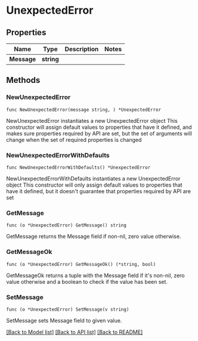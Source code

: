 # UnexpectedError

## Properties

Name | Type | Description | Notes
------------ | ------------- | ------------- | -------------
**Message** | **string** |  | 

## Methods

### NewUnexpectedError

`func NewUnexpectedError(message string, ) *UnexpectedError`

NewUnexpectedError instantiates a new UnexpectedError object
This constructor will assign default values to properties that have it defined,
and makes sure properties required by API are set, but the set of arguments
will change when the set of required properties is changed

### NewUnexpectedErrorWithDefaults

`func NewUnexpectedErrorWithDefaults() *UnexpectedError`

NewUnexpectedErrorWithDefaults instantiates a new UnexpectedError object
This constructor will only assign default values to properties that have it defined,
but it doesn't guarantee that properties required by API are set

### GetMessage

`func (o *UnexpectedError) GetMessage() string`

GetMessage returns the Message field if non-nil, zero value otherwise.

### GetMessageOk

`func (o *UnexpectedError) GetMessageOk() (*string, bool)`

GetMessageOk returns a tuple with the Message field if it's non-nil, zero value otherwise
and a boolean to check if the value has been set.

### SetMessage

`func (o *UnexpectedError) SetMessage(v string)`

SetMessage sets Message field to given value.



[[Back to Model list]](../README.md#documentation-for-models) [[Back to API list]](../README.md#documentation-for-api-endpoints) [[Back to README]](../README.md)


